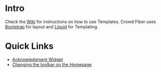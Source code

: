# Intro

Check the [Wiki](https://github.com/Civitium/CrowdFiber_ui/wiki) for instructions on how to use Templates. Crowd Fiber uses [Bootstrap](http://getbootstrap.com/getting-started/) for layout and [Liquid](http://shopify.github.io/liquid/) for Templating. 

# Quick Links
* [Acknowledgment Widget](https://github.com/Civitium/CrowdFiber_ui/wiki/Acknowledgment-Widget)
* [Changing the toolbar on the Homepage](https://github.com/Civitium/CrowdFiber_ui/wiki/Changing-the-Toolbar-on-the-Homepage)